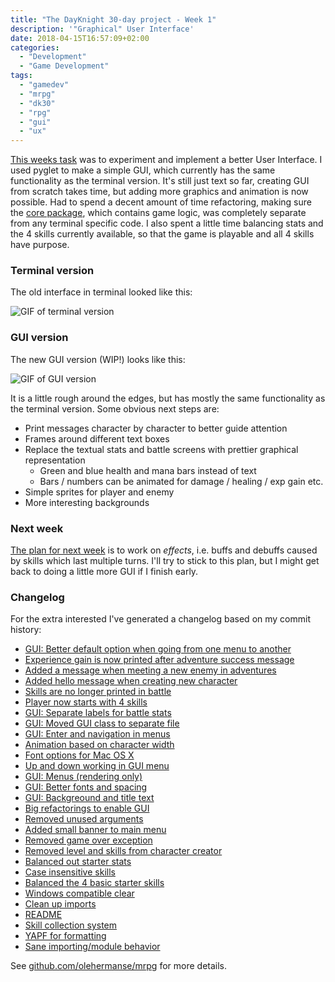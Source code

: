 ```yaml
---
title: "The DayKnight 30-day project - Week 1"
description: '"Graphical" User Interface'
date: 2018-04-15T16:57:09+02:00
categories:
  - "Development"
  - "Game Development"
tags:
  - "gamedev"
  - "mrpg"
  - "dk30"
  - "rpg"
  - "gui"
  - "ux"
---
```


[This weeks task](../dayknight30) was to experiment and implement a better User Interface.
I used pyglet to make a simple GUI, which currently has the same functionality as the terminal version.
It's still just text so far, creating GUI from scratch takes time, but adding more graphics and animation is now possible.
Had to spend a decent amount of time refactoring, making sure the [core package](https://github.com/olehermanse/mrpg/tree/132fa999c792a1b8e34dc766cc9a5eb689a8b657/mrpg/core), which contains game logic, was completely separate from any terminal specific code.
I also spent a little time balancing stats and the 4 skills currently available, so that the game is playable and all 4 skills have purpose.

### Terminal version

The old interface in terminal looked like this:

![GIF of terminal version](/mrpg/terminal_0.gif)

### GUI version

The new GUI version (WIP!) looks like this:

![GIF of GUI version](/mrpg/gui_0.gif)

It is a little rough around the edges, but has mostly the same functionality as the terminal version.
Some obvious next steps are:

- Print messages character by character to better guide attention
- Frames around different text boxes
- Replace the textual stats and battle screens with prettier graphical representation
  - Green and blue health and mana bars instead of text
  - Bars / numbers can be animated for damage / healing / exp gain etc.
- Simple sprites for player and enemy
- More interesting backgrounds

### Next week

[The plan for next week](../dayknight30) is to work on _effects_, i.e. buffs and debuffs caused by skills which last multiple turns.
I'll try to stick to this plan, but I might get back to doing a little more GUI if I finish early.

### Changelog

For the extra interested I've generated a changelog based on my commit history:

- [GUI: Better default option when going from one menu to another](https://github.com/olehermanse/mrpg/commit/733bf2fc45f77c0f5fcede417b11693d8b1aca17)
- [Experience gain is now printed after adventure success message](https://github.com/olehermanse/mrpg/commit/448c1ac35479a4bee4c0256e37cd81debf1ec185)
- [Added a message when meeting a new enemy in adventures](https://github.com/olehermanse/mrpg/commit/64807218b7c6a4bb8bacdbc1376596e689df308d)
- [Added hello message when creating new character](https://github.com/olehermanse/mrpg/commit/d9f2d4848819db1747ff304fadf87b98f9e5cd5d)
- [Skills are no longer printed in battle](https://github.com/olehermanse/mrpg/commit/ab95c269bb69ea20f2ab07791fa9f28af68050db)
- [Player now starts with 4 skills](https://github.com/olehermanse/mrpg/commit/e38872841e783a2a88269d79f4ec886c23d436bb)
- [GUI: Separate labels for battle stats](https://github.com/olehermanse/mrpg/commit/2d65f12b50898f83d762d32b237ab7d7589e265d)
- [GUI: Moved GUI class to separate file](https://github.com/olehermanse/mrpg/commit/d6b56d2b2f49f88338ac9a7eec9b80d09b6dadb1)
- [GUI: Enter and navigation in menus](https://github.com/olehermanse/mrpg/commit/e8766d1180bae4451a3291de0f3d4384b617b263)
- [Animation based on character width](https://github.com/olehermanse/mrpg/commit/11fc7be111bbf407d9271b560763bce28dc45077)
- [Font options for Mac OS X](https://github.com/olehermanse/mrpg/commit/8fe60aaef22f2ca174bfb3cbb9510577f31e65a0)
- [Up and down working in GUI menu](https://github.com/olehermanse/mrpg/commit/097ab39c8a6f4c8825fa90f12de6ad008057018b)
- [GUI: Menus (rendering only)](https://github.com/olehermanse/mrpg/commit/953b4914d3cc115864e1de82c1acf5c66e658fbb)
- [GUI: Better fonts and spacing](https://github.com/olehermanse/mrpg/commit/29b4cc2cedf2c99f5e83bda7cfa4937b2ede18aa)
- [GUI: Backgreound and title text](https://github.com/olehermanse/mrpg/commit/a5b13c2e810ace73fe87df35a41857fdcf5e1981)
- [Big refactorings to enable GUI](https://github.com/olehermanse/mrpg/commit/c699b6ebc68694f6ddaefe63fea788c5e73f08f1)
- [Removed unused arguments](https://github.com/olehermanse/mrpg/commit/7e87fb4cbb6353da9821ee400323dd42f1d3fd0c)
- [Added small banner to main menu](https://github.com/olehermanse/mrpg/commit/ca51b4ab708bd540cbbd22e4847bbb7e46f016d6)
- [Removed game over exception](https://github.com/olehermanse/mrpg/commit/cd3cd7455112a76a3ef08196b9f8c56424ede72b)
- [Removed level and skills from character creator](https://github.com/olehermanse/mrpg/commit/3419c2a4afba393dd57d27dc27b8c90b196ad8fe)
- [Balanced out starter stats](https://github.com/olehermanse/mrpg/commit/7c2140467e53c2bf5e62e1dc8c1cea689559a353)
- [Case insensitive skills](https://github.com/olehermanse/mrpg/commit/7a3d75f2f5dc956c83f0278d3fb33e4e0caa17bc)
- [Balanced the 4 basic starter skills](https://github.com/olehermanse/mrpg/commit/8d162a98f24317d65d60330ca9fafbf0f05a1d19)
- [Windows compatible clear](https://github.com/olehermanse/mrpg/commit/243b2c3abaf62bccfa42c3fc113a6885faa5d479)
- [Clean up imports](https://github.com/olehermanse/mrpg/commit/535e02da7e6f2030fd8b706b367aaa2c7f35b854)
- [README](https://github.com/olehermanse/mrpg/commit/574ba1bcda7a8579df7fe0b9c4e2dfb488fbcfbb)
- [Skill collection system](https://github.com/olehermanse/mrpg/commit/7fe94030d990b7a4e8178b4639cac673e78515ed)
- [YAPF for formatting](https://github.com/olehermanse/mrpg/commit/424d43b84ec98f90a933273ad879407b48756a62)
- [Sane importing/module behavior](https://github.com/olehermanse/mrpg/commit/9a81003632b5415f17426a3ad3e940c4e1c2d293)

See [github.com/olehermanse/mrpg](https://github.com/olehermanse/mrpg) for more details.
